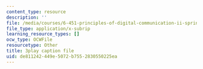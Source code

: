 ```yaml
---
content_type: resource
description: ''
file: /media/courses/6-451-principles-of-digital-communication-ii-spring-2005/de811242449e5072b7552830550225ea_47yJ7g6DzkA.vtt
file_type: application/x-subrip
learning_resource_types: []
ocw_type: OCWFile
resourcetype: Other
title: 3play caption file
uid: de811242-449e-5072-b755-2830550225ea
---
```

